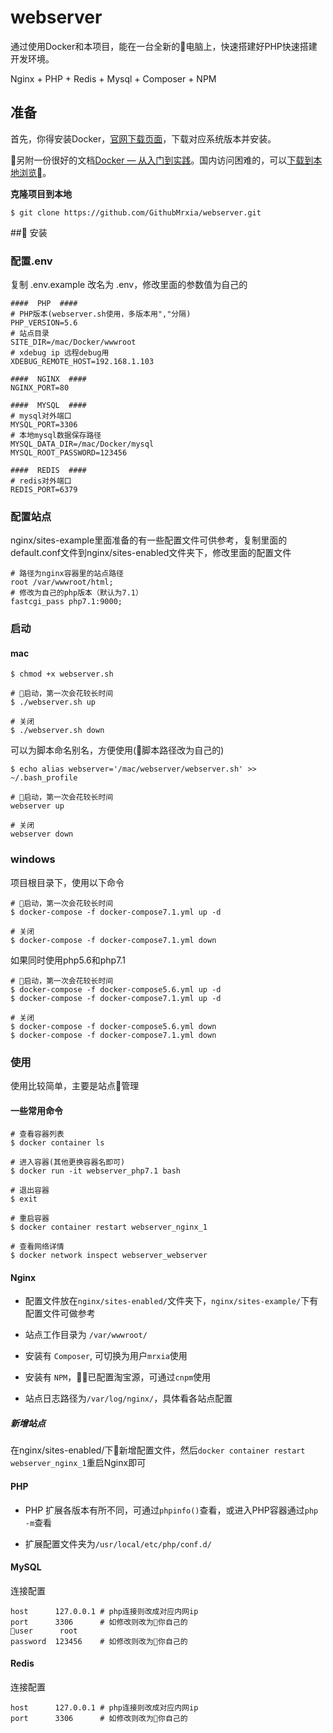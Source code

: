 # webserver

通过使用Docker和本项目，能在一台全新的电脑上，快速搭建好PHP快速搭建开发环境。

Nginx + PHP + Redis + Mysql + Composer + NPM

## 准备

首先，你得安装Docker，[官网下载页面](https://www.docker.com/community-edition#/download)，下载对应系统版本并安装。

另附一份很好的文档[Docker — 从入门到实践](https://yeasy.gitbooks.io/docker_practice/)。国内访问困难的，可以[下载到本地浏览](https://github.com/yeasy/docker_practice/wiki/%E4%B8%8B%E8%BD%BD)。

**克隆项目到本地**

```shell
$ git clone https://github.com/GithubMrxia/webserver.git
```

## 安装

### 配置.env

复制 .env.example 改名为 .env，修改里面的参数值为自己的

```shell
####  PHP  ####
# PHP版本(webserver.sh使用，多版本用","分隔)
PHP_VERSION=5.6
# 站点目录
SITE_DIR=/mac/Docker/wwwroot
# xdebug ip 远程debug用
XDEBUG_REMOTE_HOST=192.168.1.103

####  NGINX  ####
NGINX_PORT=80

####  MYSQL  ####
# mysql对外端口
MYSQL_PORT=3306
# 本地mysql数据保存路径
MYSQL_DATA_DIR=/mac/Docker/mysql
MYSQL_ROOT_PASSWORD=123456

####  REDIS  ####
# redis对外端口
REDIS_PORT=6379
```

### 配置站点

nginx/sites-example里面准备的有一些配置文件可供参考，复制里面的default.conf文件到nginx/sites-enabled文件夹下，修改里面的配置文件

```shell
# 路径为nginx容器里的站点路径
root /var/wwwroot/html;
# 修改为自己的php版本（默认为7.1）
fastcgi_pass php7.1:9000;
```

### 启动

#### mac

```shell
$ chmod +x webserver.sh

# 启动，第一次会花较长时间
$ ./webserver.sh up

# 关闭
$ ./webserver.sh down
```

可以为脚本命名别名，方便使用(脚本路径改为自己的)

```shell
$ echo alias webserver='/mac/webserver/webserver.sh' >> ~/.bash_profile

# 启动，第一次会花较长时间
webserver up

# 关闭
webserver down
```

### windows

项目根目录下，使用以下命令

```shell
# 启动，第一次会花较长时间
$ docker-compose -f docker-compose7.1.yml up -d

# 关闭
$ docker-compose -f docker-compose7.1.yml down
```

如果同时使用php5.6和php7.1

```shell
# 启动，第一次会花较长时间
$ docker-compose -f docker-compose5.6.yml up -d
$ docker-compose -f docker-compose7.1.yml up -d

# 关闭
$ docker-compose -f docker-compose5.6.yml down
$ docker-compose -f docker-compose7.1.yml down
```

### 使用

使用比较简单，主要是站点管理

#### 一些常用命令

```shell
# 查看容器列表
$ docker container ls

# 进入容器(其他更换容器名即可)
$ docker run -it webserver_php7.1 bash

# 退出容器
$ exit

# 重启容器
$ docker container restart webserver_nginx_1

# 查看网络详情
$ docker network inspect webserver_webserver
```

#### Nginx


* 配置文件放在`nginx/sites-enabled/`文件夹下，`nginx/sites-example/`下有配置文件可做参考

* 站点工作目录为 `/var/wwwroot/`

* 安装有 `Composer`, 可切换为用户`mrxia`使用

* 安装有 `NPM`，已配置淘宝源，可通过`cnpm`使用

* 站点日志路径为`/var/log/nginx/`，具体看各站点配置

##### 新增站点

在nginx/sites-enabled/下新增配置文件，然后`docker container restart webserver_nginx_1`重启Nginx即可

#### PHP

* PHP 扩展各版本有所不同，可通过`phpinfo()`查看，或进入PHP容器通过`php -m`查看

* 扩展配置文件夹为`/usr/local/etc/php/conf.d/`

#### MySQL

连接配置

```shell
host      127.0.0.1 # php连接则改成对应内网ip
port      3306      # 如修改则改为你自己的
user      root
password  123456    # 如修改则改为你自己的
```

#### Redis

连接配置

```shell
host      127.0.0.1 # php连接则改成对应内网ip
port      3306      # 如修改则改为你自己的
```

